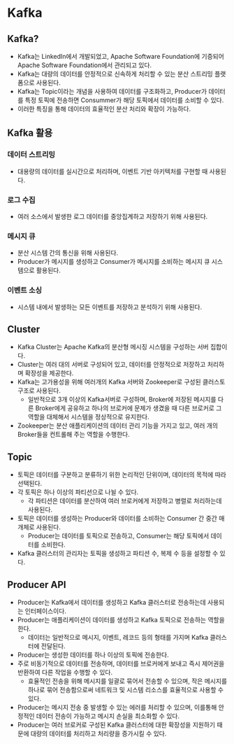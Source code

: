 # Kafka

## Kafka?
* Kafka는 LinkedIn에서 개발되었고, Apache Software Foundation에 기증되어 Apache Software Foundation에서 관리되고 있다.
* Kafka는 대량의 데이터를 안정적으로 신속하게 처리할 수 있는 분산 스트리밍 플랫폼으로 사용된다.
* Kafka는 Topic이라는 개념을 사용하여 데이터를 구조화하고, Producer가 데이터를 특정 토픽에 전송하면 Consummer가 해당 토픽에서 데이터를 소비할 수 있다.
* 이러한 특징을 통해 데이터의 효율적인 분산 처리와 확장이 가능하다.

## Kafka 활용
### 데이터 스트리밍
* 대용량의 데이터를 실시간으로 처리하며, 이벤트 기반 아키텍처를 구현할 때 사용된다.

### 로그 수집
* 여러 소스에서 발생한 로그 데이터를 중앙집계하고 저장하기 위해 사용된다.

### 메시지 큐
* 분산 시스템 간의 통신을 위해 사용된다.
* Producer가 메시지를 생성하고 Consumer가 메시지를 소비하는 메시지 큐 시스템으로 활용된다.

### 이벤트 소싱
* 시스템 내에서 발생하는 모든 이벤트를 저장하고 분석하기 위해 사용된다.

## Cluster
* Kafka Cluster는 Apache Kafka의 분산형 메시징 시스템을 구성하는 서버 집합이다.
* Cluster는 여러 대의 서버로 구성되어 있고, 데이터를 안정적으로 저장하고 처리하며 확장성을 제공한다.
* Kafka는 고가용성을 위해 여러개의 Kafka 서버와 Zookeeper로 구성된 클러스토 구조로 사용된다.
  * 일반적으로 3개 이상의 Kafka서버로 구성하며, Broker에 저장된 메시지를 다른 Broker에게 공유하고 하나의 브로커에 문제가 생겼을 때 다른 브로커로 그 역할을 대체해서 시스템을 정상적으로 유지한다. 
* Zookeeper는 분산 애플리케이션의 데이터 관리 기능을 가지고 있고, 여러 개의 Broker들을 컨트롤해 주는 역할을 수행한다.

## Topic
* 토픽은 데이터를 구분하고 분류하기 위한 논리적인 단위이며, 데이터의 목적에 따라 선택된다.
* 각 토픽은 하나 이상의 파티션으로 나뉠 수 있다.
  * 각 파티션은 데이터를 분산하여 여러 브로커에게 저장하고 병렬로 처리하는데 사용된다.
* 토픽은 데이터를 생성하는 Producer와 데이터를 소비하는 Consumer 간 중간 매개체로 사용된다.
  * Producer는 데이터를 토픽으로 전송하고, Consumer는 해당 토픽에서 데이터를 소비한다.
* Kafka 클러스터의 관리자는 토픽을 생성하고 파티션 수, 복제 수 등을 설정할 수 있다.

## Producer API
* Producer는 Kafka에서 데이터를 생성하고 Kafka 클러스터로 전송하는데 사용되는 인터페이스이다.
* Producer는 애플리케이션이 데이터를 생성하고 Kafka 토픽으로 전송하는 역할을 한다.
  * 데이터는 일반적으로 메시지, 이벤트, 레코드 등의 형태를 가지며 Kafka 클러스터에 전달된다.
* Producer는 생성한 데이터를 하나 이상의 토픽에 전송한다.
* 주로 비동기적으로 데이터를 전송하며, 데이터를 브로커에게 보내고 즉시 제어권을 반환하여 다른 작업을 수행할 수 있다.
  * 효율적인 전송을 위해 메시지를 일괄로 묶어서 전송할 수 있으며, 작은 메시지를 하나로 묶어 전송함으로써 네트워크 및 시스템 리소스를 효율적으로 사용할 수 있다.
* Producer는 메시지 전송 중 발생할 수 있는 에러를 처리할 수 있으며, 이를통해 안정적인 데이터 전송이 가능하고 메시지 손실을 최소화할 수 있다.
* Producer는 여러 브로커로 구성된 Kafka 클러스터에 대한 확장성을 지원하기 때문에 대량의 데이터를 처리하고 처리량을 증가시킬 수 있다.